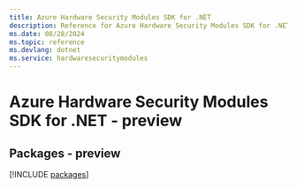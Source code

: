 ```yaml
---
title: Azure Hardware Security Modules SDK for .NET
description: Reference for Azure Hardware Security Modules SDK for .NET
ms.date: 08/28/2024
ms.topic: reference
ms.devlang: dotnet
ms.service: hardwaresecuritymodules
---
```

# Azure Hardware Security Modules SDK for .NET - preview
## Packages - preview
[!INCLUDE [packages](hardware-security-modules-index.md)]